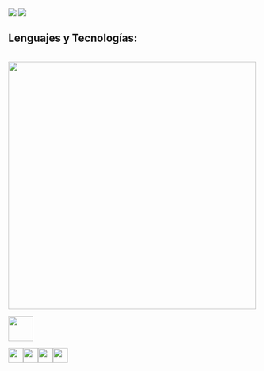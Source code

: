 <img src="https://user-images.githubusercontent.com/73097560/115834477-dbab4500-a447-11eb-908a-139a6edaec5c.gif">

<img src="https://readme-typing-svg.herokuapp.com?font=Time+New+Roman&color=cyan&size=25&center=false&vCenter=true&width=600&height=100&lines=Hola+soy+n4ss4u,+regalame+un+follow+&hearts;">

<h2>Lenguajes y Tecnologías:</h2><br>
<img width="500px"  src="https://skillicons.dev/icons?i=py,django,flask,java,js,nodejs,html,css,cs,php,linux,git&perline=12"  />














<picture><img src = "https://github.com/7oSkaaa/7oSkaaa/blob/main/Images/about_me.gif?raw=true" width = 50px></picture>

<img src="https://emoji.slack-edge.com/T0172CCPGUW/party-blob/d7253707fa13e9ee.gif" width="30"/><img src="https://emoji.slack-edge.com/T0172CCPGUW/party-blob/d7253707fa13e9ee.gif" width="30"/><img src="https://emoji.slack-edge.com/T0172CCPGUW/party-blob/d7253707fa13e9ee.gif" width="30"/><img src="https://emoji.slack-edge.com/T0172CCPGUW/party-blob/d7253707fa13e9ee.gif" width="30"/>
